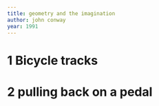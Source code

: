 ```yaml
---
title: geometry and the imagination
author: john conway
year: 1991
---
```


# 1 Bicycle tracks

# 2 pulling back on a pedal
